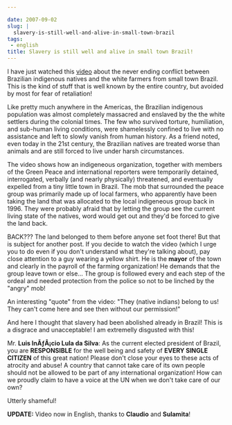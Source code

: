 ```yaml
---

date: 2007-09-02
slug: |
  slavery-is-still-well-and-alive-in-small-town-brazil
tags:
 - english
title: Slavery is still well and alive in small town Brazil!
---
```


I have just watched this
[video](http://www.youtube.com/watch?v=9-O2iIHXyn0) about the never
ending conflict between Brazilian indigenous natives and the white
farmers from small town Brazil. This is the kind of stuff that is well
known by the entire country, but avoided by most for fear of
retaliation!

Like pretty much anywhere in the Americas, the Brazilian indigenous
population was almost completely massacred and enslaved by the the white
settlers during the colonial times. The few who survived torture,
humiliation, and sub-human living conditions, were shamelessly confined
to live with no assistance and left to slowly vanish from human history.
As a friend noted, even today in the 21st century, the Brazilian natives
are treated worse than animals and are still forced to live under harsh
circumstances.

The video shows how an indigeneous organization, together with members
of the Green Peace and international reporters were temporarily
detained, interrogated, verbally (and nearly physically) threatened, and
eventually expelled from a tiny little town in Brazil. The mob that
surrounded the peace group was primarily made up of local farmers, who
apparently have been taking the land that was allocated to the local
indigeneous group back in 1996. They were probably afraid that by
letting the group see the current living state of the natives, word
would get out and they'd be forced to give the land back.

BACK??? The land belonged to them before anyone set foot there! But that
is subject for another post. If you decide to watch the video (which I
urge you to do even if you don't understand what they're talking about),
pay close attention to a guy wearing a yellow shirt. He is the **mayor**
of the town and clearly in the payroll of the farming organization! He
demands that the group leave town or else... The group is followed every
and each step of the ordeal and needed protection from the police so not
to be linched by the "angry" mob!

An interesting "quote" from the video: "They (native indians) belong to
us! They can't come here and see then without our permission!"

And here I thought that slavery had been abolished already in Brazil!
This is a disgrace and unacceptable! I am extremelly disgusted with
this!

Mr. **Luis InÃƒÂ¡cio Lula da Silva**: As the current elected president
of Brazil, you are **RESPONSIBLE** for the well being and safety of
**EVERY SINGLE CITIZEN** of this great nation! Please don't close your
eyes to these acts of atrocity and abuse! A country that cannot take
care of its own people should not be allowed to be part of any
international organization! How can we proudly claim to have a voice at
the UN when we don't take care of our own?

Utterly shameful!

**UPDATE:** Video now in English, thanks to **Claudio** and
**Sulamita**!
